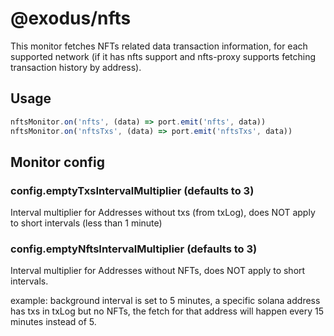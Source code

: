 # @exodus/nfts

This monitor fetches NFTs related data transaction information, for each supported network (if it has nfts support and nfts-proxy supports fetching transaction history by address).

## Usage

```js
nftsMonitor.on('nfts', (data) => port.emit('nfts', data))
nftsMonitor.on('nftsTxs', (data) => port.emit('nftsTxs', data))
```

## Monitor config

### config.emptyTxsIntervalMultiplier (defaults to 3)

Interval multiplier for Addresses without txs (from txLog), does NOT apply to short intervals (less than 1 minute)

### config.emptyNftsIntervalMultiplier (defaults to 3)

Interval multiplier for Addresses without NFTs, does NOT apply to short intervals.

example: background interval is set to 5 minutes, a specific solana address has txs in txLog but no NFTs, the fetch for that address will happen every 15 minutes instead of 5.

